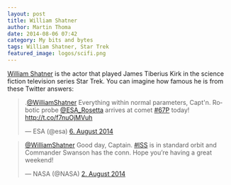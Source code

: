 ```yaml
---
layout: post
title: William Shatner
author: Martin Thoma
date: 2014-08-06 07:42
category: My bits and bytes
tags: William Shatner, Star Trek
featured_image: logos/scifi.png
---
```


[William Shatner](https://en.wikipedia.org/wiki/William_Shatner) is the actor
that played James Tiberius Kirk in the science fiction television series Star
Trek. You can imagine how famous he is from these Twitter answers:

<blockquote class="twitter-tweet" lang="de"><p>.<a href="https://twitter.com/WilliamShatner">@WilliamShatner</a> Everything within normal parameters, Capt&#39;n. Robotic probe <a href="https://twitter.com/ESA_Rosetta">@ESA_Rosetta</a> arrives at comet <a href="https://twitter.com/hashtag/67P?src=hash">#67P</a> today! <a href="http://t.co/f7nuOjMVuh">http://t.co/f7nuOjMVuh</a></p>&mdash; ESA (@esa) <a href="https://twitter.com/esa/statuses/496905989548146688">6. August 2014</a></blockquote>
<script async src="//platform.twitter.com/widgets.js" charset="utf-8"></script>

<blockquote class="twitter-tweet" lang="de"><p><a href="https://twitter.com/WilliamShatner">@WilliamShatner</a> Good day, Captain. <a href="https://twitter.com/hashtag/ISS?src=hash">#ISS</a> is in standard orbit and Commander Swanson has the conn. Hope you’re having a great weekend!</p>&mdash; NASA (@NASA) <a href="https://twitter.com/NASA/statuses/495719809695621121">2. August 2014</a></blockquote>
<script async src="//platform.twitter.com/widgets.js" charset="utf-8"></script>